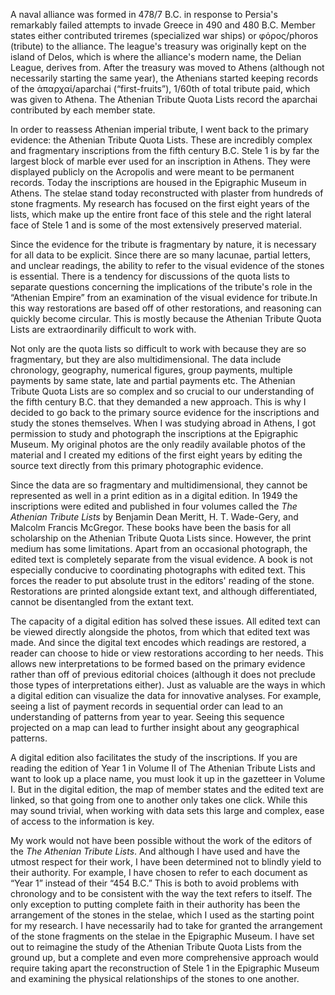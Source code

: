 ﻿

A naval alliance was formed in 478/7 B.C. in response to Persia's remarkably failed attempts to invade Greece in 490 and 480 B.C. Member states either contributed triremes (specialized war ships) or φόρος/phoros (tribute) to the alliance. The league's treasury was originally kept on the island of Delos, which is where the alliance's modern name, the Delian League, derives from. After the treasury was moved to Athens (although not necessarily starting the same year), the Athenians started keeping records of the ἀπαρχαί/aparchai (“first-fruits”), 1/60th of total tribute paid, which was given to Athena. The Athenian Tribute Quota Lists record the aparchai contributed by each member state. 

In order to reassess Athenian imperial tribute, I went back to the primary evidence: the Athenian Tribute Quota Lists. These are incredibly complex and fragmentary inscriptions from the fifth century B.C. Stele 1 is by far the largest block of marble ever used for an inscription in Athens. They were displayed publicly on the Acropolis and were meant to be permanent records. Today the inscriptions are housed in the Epigraphic Museum in Athens. The stelae stand today reconstructed with plaster from hundreds of stone fragments. My research has focused on the first eight years of the lists, which make up the entire front face of this stele and the right lateral face of Stele 1 and is some of the most extensively preserved material. 

Since the evidence for the tribute is fragmentary by nature, it is necessary for all data to be explicit. Since there are so many lacunae, partial letters, and unclear readings, the ability to refer to the visual evidence of the stones is essential. 
There is a tendency for discussions of the quota lists to separate questions concerning the implications of the tribute's role in the “Athenian Empire” from an examination of the visual evidence for tribute.In this way restorations are based off of other restorations, and reasoning can quickly become circular. This is mostly because the Athenian Tribute Quota Lists are extraordinarily difficult to work with.  

Not only are the quota lists so difficult to work with because they are so fragmentary, but they are also multidimensional. The data include chronology, geography, numerical figures, group payments, multiple payments by same state, late and  partial payments etc. The Athenian Tribute Quota Lists are so complex and so crucial to our understanding of the fifth century B.C. that they demanded a new approach. This is why I decided to go back to the primary source evidence for the inscriptions and study the stones themselves. When I was studying abroad in Athens, I got permission to study and photograph the inscriptions at the Epigraphic Museum. My original photos are the only readily available photos of the material and I created my editions of the first eight years by editing the source text directly from this primary photographic evidence.

Since the data are so fragmentary and multidimensional, they cannot be represented as well in a print edition as in a digital edition. In 1949 the inscriptions were edited and published in four volumes called the *The Athenian Tribute Lists* by Benjamin Dean Meritt, H. T. Wade-Gery,  and Malcolm Francis McGregor. These books have been the basis for all scholarship on the Athenian Tribute Quota Lists since. However, the print medium has some limitations. Apart from an occasional photograph, the edited text is completely separate from the visual evidence. A book is not especially conducive to coordinating photographs with edited text. This forces the reader to put absolute trust in the editors' reading of the stone. Restorations are printed alongside extant text, and although differentiated, cannot be disentangled from the extant text. 

The capacity of a digital edition has solved these issues. All edited text can be viewed directly alongside the photos, from which that edited text was made. And since the digital text encodes which readings are restored, a reader can choose to hide or view restorations according to her needs. This allows new interpretations to be formed based on the primary evidence rather than off of previous editorial choices (although it does not preclude those types of interpretations either). Just as valuable are the ways in which a digital edition can visualize the data for innovative analyses. For example, seeing a list of payment records in sequential order can lead to an understanding of patterns from year to year. Seeing this sequence projected on a map can lead to further insight about any geographical patterns. 

 A digital edition also facilitates the study of the inscriptions. If you are reading the edition of Year 1 in Volume II of The Athenian Tribute Lists and want to look up a place name, you must look it up in the gazetteer in Volume I. But in the digital edition, the map of member states and the edited text are linked, so that going from one to another only takes one click. While this may sound trivial, when working with data sets this large and complex, ease of access to the information is key. 

My work would not have been possible without the work of the editors of the *The Athenian Tribute Lists*. And although I have used and have the utmost respect for their work, I have been determined not to blindly yield to their authority. 
For example, I have chosen to refer to each document as “Year 1” instead of their “454 B.C.” This is both to avoid problems with chronology and to be consistent with the way the text refers to itself. The only exception to putting complete faith in their authority has been the arrangement of the stones in the stelae, which I used as the starting point for my research. I have necessarily had to take for granted the arrangement of the stone fragments on the stelae in the Epigraphic Museum. I have set out to reimagine the study of the Athenian Tribute Quota Lists from the ground up, but a complete and even more comprehensive approach would require taking apart the reconstruction of Stele 1 in the Epigraphic Museum and examining the physical relationships of the stones to one another. 
